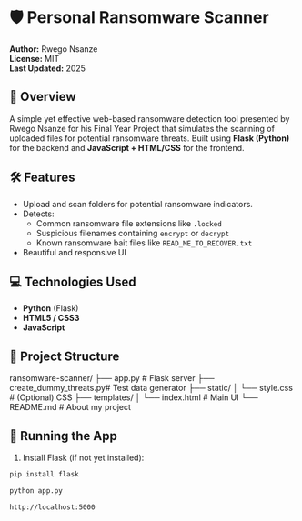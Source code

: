 # 🛡️ Personal Ransomware Scanner

**Author:** Rwego Nsanze  
**License:** MIT  
**Last Updated:** 2025

## 🚀 Overview
A simple yet effective web-based ransomware detection tool presented by Rwego Nsanze for his Final Year Project that simulates the scanning of uploaded files for potential ransomware threats. Built using **Flask (Python)** for the backend and **JavaScript + HTML/CSS** for the frontend.

## 🛠 Features
- Upload and scan folders for potential ransomware indicators.
- Detects:
  - Common ransomware file extensions like `.locked`
  - Suspicious filenames containing `encrypt` or `decrypt`
  - Known ransomware bait files like `READ_ME_TO_RECOVER.txt`
- Beautiful and responsive UI

## 💻 Technologies Used
- **Python** (Flask)
- **HTML5 / CSS3**
- **JavaScript**

## 📁 Project Structure
ransomware-scanner/
├── app.py # Flask server
├── create_dummy_threats.py# Test data generator
├── static/
│ └── style.css # (Optional) CSS
├── templates/
│ └── index.html # Main UI
└── README.md # About my project


## 🧪 Running the App

1. Install Flask (if not yet installed):

```bash
pip install flask

python app.py

http://localhost:5000
